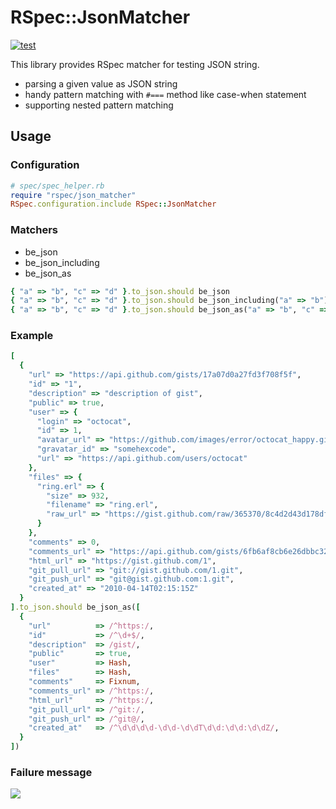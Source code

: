 # RSpec::JsonMatcher

[![test](https://github.com/r7kamura/rspec-json_matcher/actions/workflows/test.yml/badge.svg)](https://github.com/r7kamura/rspec-json_matcher/actions/workflows/test.yml)

This library provides RSpec matcher for testing JSON string.

* parsing a given value as JSON string
* handy pattern matching with `#===` method like case-when statement
* supporting nested pattern matching

## Usage
### Configuration
```ruby
# spec/spec_helper.rb
require "rspec/json_matcher"
RSpec.configuration.include RSpec::JsonMatcher
```

### Matchers
* be_json
* be_json_including
* be_json_as

```ruby
{ "a" => "b", "c" => "d" }.to_json.should be_json
{ "a" => "b", "c" => "d" }.to_json.should be_json_including("a" => "b")
{ "a" => "b", "c" => "d" }.to_json.should be_json_as("a" => "b", "c" => "d")
```

### Example
```ruby
[
  {
    "url" => "https://api.github.com/gists/17a07d0a27fd3f708f5f",
    "id" => "1",
    "description" => "description of gist",
    "public" => true,
    "user" => {
      "login" => "octocat",
      "id" => 1,
      "avatar_url" => "https://github.com/images/error/octocat_happy.gif",
      "gravatar_id" => "somehexcode",
      "url" => "https://api.github.com/users/octocat"
    },
    "files" => {
      "ring.erl" => {
        "size" => 932,
        "filename" => "ring.erl",
        "raw_url" => "https://gist.github.com/raw/365370/8c4d2d43d178df44f4c03a7f2ac0ff512853564e/ring.erl"
      }
    },
    "comments" => 0,
    "comments_url" => "https://api.github.com/gists/6fb6af8cb6e26dbbc327/comments/",
    "html_url" => "https://gist.github.com/1",
    "git_pull_url" => "git://gist.github.com/1.git",
    "git_push_url" => "git@gist.github.com:1.git",
    "created_at" => "2010-04-14T02:15:15Z"
  }
].to_json.should be_json_as([
  {
    "url"          => /^https:/,
    "id"           => /^\d+$/,
    "description"  => /gist/,
    "public"       => true,
    "user"         => Hash,
    "files"        => Hash,
    "comments"     => Fixnum,
    "comments_url" => /^https:/,
    "html_url"     => /^https:/,
    "git_pull_url" => /^git:/,
    "git_push_url" => /^git@/,
    "created_at"   => /^\d\d\d\d-\d\d-\d\dT\d\d:\d\d:\d\dZ/,
  }
])
```

### Failure message
![](http://dl.dropbox.com/u/5978869/image/20130426_005849.png)
